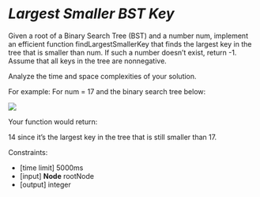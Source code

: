 # *Largest Smaller BST Key*

Given a root of a Binary Search Tree (BST) and a number
num, implement an efficient function findLargestSmallerKey that finds
the largest key in the tree that is smaller than num. If such a number
doesn’t exist, return -1. Assume that all keys in the tree are
nonnegative.

Analyze the time and space complexities of your solution.

For example:
For num = 17 and the binary search tree below:

[![](https://camo.githubusercontent.com/37cdc02be924aa0e6b5085c64a35d6370db75967a20f33c0e0d49d27a252afc5/68747470733a2f2f7777772e7072616d702e636f6d2f696d672f636f6e74656e742f696d675f30322e706e67)](https://camo.githubusercontent.com/37cdc02be924aa0e6b5085c64a35d6370db75967a20f33c0e0d49d27a252afc5/68747470733a2f2f7777772e7072616d702e636f6d2f696d672f636f6e74656e742f696d675f30322e706e67)

Your function would return:

14 since it’s the largest key in the tree that is still smaller than 17.

Constraints:

* [time limit] 5000ms
* [input] **Node** rootNode
* [output] integer
